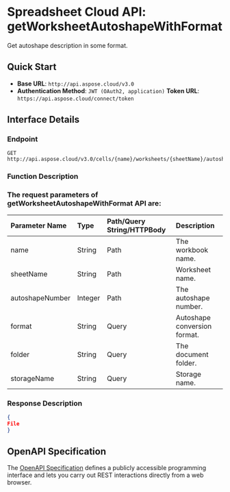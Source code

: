 # **Spreadsheet Cloud API: getWorksheetAutoshapeWithFormat**

Get autoshape description in some format. 

## **Quick Start**

- **Base URL**: `http://api.aspose.cloud/v3.0`
- **Authentication Method**: `JWT (OAuth2, application)`  **Token URL**: `https://api.aspose.cloud/connect/token`
## **Interface Details**

### **Endpoint** 

```
GET http://api.aspose.cloud/v3.0/cells/{name}/worksheets/{sheetName}/autoshapes/{autoshapeNumber}
```

### **Function Description**

### The request parameters of **getWorksheetAutoshapeWithFormat** API are: 

| Parameter Name | Type | Path/Query String/HTTPBody | Description | 
| :- | :- | :- |:- | 
|name|String|Path|The workbook name.|
|sheetName|String|Path|Worksheet name.|
|autoshapeNumber|Integer|Path|The autoshape number.|
|format|String|Query|Autoshape conversion format.|
|folder|String|Query|The document folder.|
|storageName|String|Query|Storage name.|


### **Response Description**
```json
{
File
}
```

## OpenAPI Specification

The [OpenAPI Specification](https://reference.aspose.cloud/cells/#/AutoshapesController/GetWorksheetAutoshapeWithFormat) defines a publicly accessible programming interface and lets you carry out REST interactions directly from a web browser.

